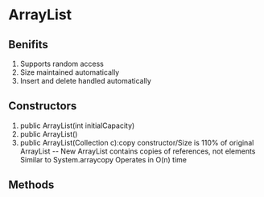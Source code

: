# ArrayList
## Benifits
1. Supports random access
2. Size maintained automatically
3. Insert and delete handled automatically
## Constructors
1. public ArrayList(int initialCapacity)
2. public ArrayList()
3. public ArrayList(Collection c):copy constructor/Size is 110% of original ArrayList
-- New ArrayList contains copies of references, not elements<Shallow copy>
Similar to System.arraycopy
Operates in O(n) time
## Methods
